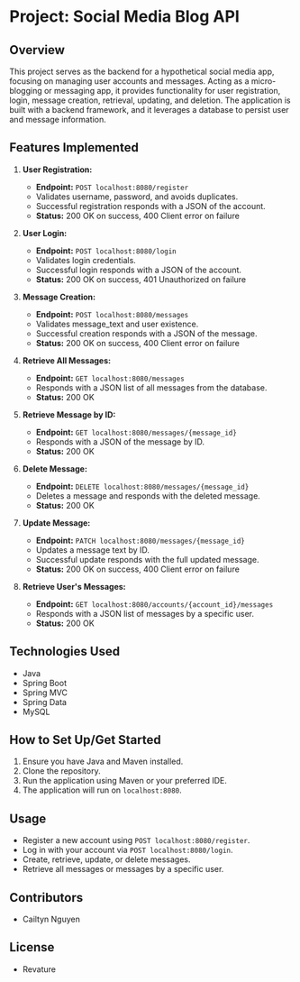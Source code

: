 # Project: Social Media Blog API

## Overview
This project serves as the backend for a hypothetical social media app, focusing on managing user accounts and messages. Acting as a micro-blogging or messaging app, it provides functionality for user registration, login, message creation, retrieval, updating, and deletion. The application is built with a backend framework, and it leverages a database to persist user and message information.

## Features Implemented

1. **User Registration:**
   - **Endpoint:** `POST localhost:8080/register`
   - Validates username, password, and avoids duplicates.
   - Successful registration responds with a JSON of the account.
   - **Status:** 200 OK on success, 400 Client error on failure

2. **User Login:**
   - **Endpoint:** `POST localhost:8080/login`
   - Validates login credentials.
   - Successful login responds with a JSON of the account.
   - **Status:** 200 OK on success, 401 Unauthorized on failure

3. **Message Creation:**
   - **Endpoint:** `POST localhost:8080/messages`
   - Validates message_text and user existence.
   - Successful creation responds with a JSON of the message.
   - **Status:** 200 OK on success, 400 Client error on failure

4. **Retrieve All Messages:**
   - **Endpoint:** `GET localhost:8080/messages`
   - Responds with a JSON list of all messages from the database.
   - **Status:** 200 OK

5. **Retrieve Message by ID:**
   - **Endpoint:** `GET localhost:8080/messages/{message_id}`
   - Responds with a JSON of the message by ID.
   - **Status:** 200 OK

6. **Delete Message:**
   - **Endpoint:** `DELETE localhost:8080/messages/{message_id}`
   - Deletes a message and responds with the deleted message.
   - **Status:** 200 OK

7. **Update Message:**
   - **Endpoint:** `PATCH localhost:8080/messages/{message_id}`
   - Updates a message text by ID.
   - Successful update responds with the full updated message.
   - **Status:** 200 OK on success, 400 Client error on failure

8. **Retrieve User's Messages:**
   - **Endpoint:** `GET localhost:8080/accounts/{account_id}/messages`
   - Responds with a JSON list of messages by a specific user.
   - **Status:** 200 OK

## Technologies Used

- Java
- Spring Boot
- Spring MVC
- Spring Data
- MySQL

## How to Set Up/Get Started

1. Ensure you have Java and Maven installed.
2. Clone the repository.
3. Run the application using Maven or your preferred IDE.
4. The application will run on `localhost:8080`.

## Usage

- Register a new account using `POST localhost:8080/register`.
- Log in with your account via `POST localhost:8080/login`.
- Create, retrieve, update, or delete messages.
- Retrieve all messages or messages by a specific user.

## Contributors

- Cailtyn Nguyen

## License

- Revature
